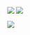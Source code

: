 
![](https://github-readme-stats.vercel.app/api?username=utsmannn&show_icons=true&theme=dark)
![](https://anu-mas.herokuapp.com/image2.svg)

<a href="https://github.com/anuraghazra/github-readme-stats">
  <img align="center" src="https://anu-mas.herokuapp.com/image3" />
</a>
